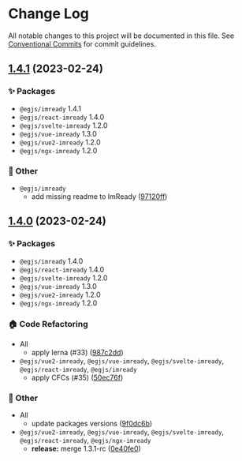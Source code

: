 # Change Log

All notable changes to this project will be documented in this file.
See [Conventional Commits](https://conventionalcommits.org) for commit guidelines.

## [1.4.1](https://github.com/naver/egjs-imready/compare/1.4.0...1.4.1) (2023-02-24)
### :sparkles: Packages
* `@egjs/imready` 1.4.1
* `@egjs/react-imready` 1.4.0
* `@egjs/svelte-imready` 1.2.0
* `@egjs/vue-imready` 1.3.0
* `@egjs/vue2-imready` 1.2.0
* `@egjs/ngx-imready` 1.2.0


### :mega: Other

* `@egjs/imready`
    * add missing readme to ImReady ([97120ff](https://github.com/naver/egjs-imready/commit/97120ff8fe64b7132242d28a1b02730ddd8a0306))



## [1.4.0](https://github.com/naver/egjs-imready/compare/1.3.1...1.4.0) (2023-02-24)
### :sparkles: Packages
* `@egjs/imready` 1.4.0
* `@egjs/react-imready` 1.4.0
* `@egjs/svelte-imready` 1.2.0
* `@egjs/vue-imready` 1.3.0
* `@egjs/vue2-imready` 1.2.0
* `@egjs/ngx-imready` 1.2.0


### :house: Code Refactoring

* All
    * apply lerna (#33) ([987c2dd](https://github.com/naver/egjs-imready/commit/987c2dde0ed729e4695d640a35c11371c68570e1))
* `@egjs/vue2-imready`, `@egjs/vue-imready`, `@egjs/svelte-imready`, `@egjs/react-imready`, `@egjs/imready`
    * apply CFCs (#35) ([50ec76f](https://github.com/naver/egjs-imready/commit/50ec76f2660a4884c34f5f0823e95c0c87d30df8))


### :mega: Other

* All
    * update packages versions ([9f0dc6b](https://github.com/naver/egjs-imready/commit/9f0dc6b6954f7c0f2cbdffd5dde627c8332fa2b6))
* `@egjs/vue2-imready`, `@egjs/vue-imready`, `@egjs/svelte-imready`, `@egjs/react-imready`, `@egjs/ngx-imready`
    * **release:** merge 1.3.1-rc ([0e40fe0](https://github.com/naver/egjs-imready/commit/0e40fe0c36ae83d7bb6e391c839d66151ef14d1f))
